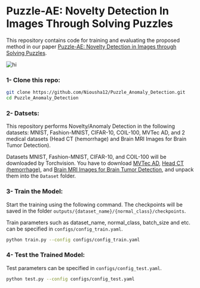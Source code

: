 # Puzzle-AE: Novelty Detection In Images Through Solving Puzzles

This repository contains code for training and evaluating the proposed method in our paper [Puzzle-AE: Novelty Detection in Images through Solving Puzzles](https://arxiv.org/pdf/2008.12959.pdf).

<img src="Images/Method.png" alt="hi" class="inline"/>

### 1- Clone this repo:
``` bash
git clone https://github.com/Niousha12/Puzzle_Anomaly_Detection.git
cd Puzzle_Anomaly_Detection
```
### 2- Datsets:
This repository performs Novelty/Anomaly Detection in the following datasets: MNIST, Fashion-MNIST, CIFAR-10, COIL-100, MVTec AD, and 2 medical datasets (Head CT (hemorrhage) and Brain MRI Images for Brain Tumor Detection).

Datasets MNIST, Fashion-MNIST, CIFAR-10, and COIL-100 will be downloaded by Torchvision. You have to download [MVTec AD](https://www.mvtec.com/company/research/datasets/mvtec-ad/), [Head CT (hemorrhage)](http://www.kaggle.com/felipekitamura/head-ct-hemorrhage), and [Brain MRI Images for Brain Tumor Detection](http://www.kaggle.com/navoneel/brain-mri-images-for-brain-tumor-detection), and unpack them into the `Dataset` folder.


### 3- Train the Model:
Start the training using the following command. The checkpoints will be saved in the folder `outputs/{dataset_name}/{normal_class}/checkpoints`.

Train parameters such as dataset_name, normal_class, batch_size and etc. can be specified in `configs/config_train.yaml`.
``` bash
python train.py --config configs/config_train.yaml
```

### 4- Test the Trained Model:
Test parameters can be specified in `configs/config_test.yaml`.
``` bash
python test.py --config configs/config_test.yaml
```
